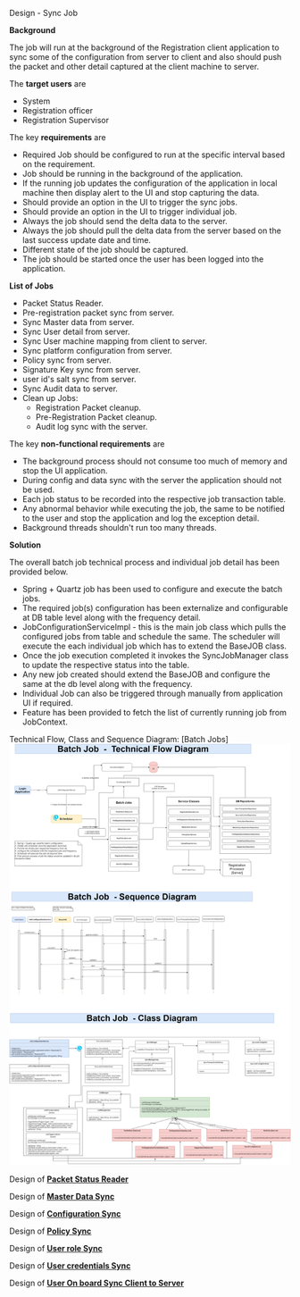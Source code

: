 Design - Sync Job



**Background**

The job will run at the background of the Registration client application to sync some of the configuration from
server to client and also should push the packet and other detail captured at the client machine to server.


The **target users** are

-   System
-   Registration officer
-   Registration Supervisor

The key **requirements** are

-   Required Job should be configured to run at the specific interval based on the requirement.
-   Job should be running in the background of the application.
-   If the running job updates the configuration of the application in local machine 
    then display alert to the UI and stop capturing the data.
-   Should provide an option in the UI to trigger the sync jobs.
-   Should provide an option in the UI to trigger individual job.
-   Always the job should send the delta data to the server.
-   Always the job should pull the delta data from the server based on the last success update date and time.
-   Different state of the job should be captured.
-   The job should be started once the user has been logged into the application.

**List of Jobs**
-   Packet Status Reader.
-   Pre-registration packet sync from server.
-   Sync Master data from server.
-   Sync User detail from server.
-   Sync User machine mapping from client to server.
-   Sync platform configuration from server.
-   Policy sync from server.
-   Signature Key sync from server.
-   user id's salt sync from server.
-   Sync Audit data to server.
-   Clean up Jobs:
    - Registration Packet cleanup.
    - Pre-Registration Packet cleanup.
    - Audit log sync with the server.

The key **non-functional requirements** are
-   The background process should not consume too much of memory and stop the UI application.
-   During config and data sync with the server the application should not be used.
-   Each job status to be recorded into the respective job transaction table.
-   Any abnormal behavior while executing the job, the same to be notified to the user and stop the application and log the exception detail.
-   Background threads shouldn't run too many threads. 

**Solution**

The overall batch job technical process and individual job detail has been provided below.

-   Spring + Quartz job has been used to configure and execute the batch jobs.  
-   The required job(s) configuration has been externalize and configurable at DB table level along with the frequency detail. 
-   JobConfigurationServiceImpl - this is the main job class which pulls the configured jobs from table and schedule the same. 
    The scheduler will execute the each individual job which has to extend the BaseJOB class. 
-   Once the job execution completed it invokes the SyncJobManager class to update the respective status into the table.
-   Any new job created should extend the BaseJOB and configure the same at the db level along with the frequency. 
-   Individual Job can also be triggered through manually from application UI if required. 
-   Feature has been provided to fetch the list of currently running job from JobContext.
	

Technical Flow, Class and Sequence Diagram: [Batch Jobs]
![Class and Sync job sequence diagram](_images/registration-sync-batch-jobs.png)

Design of **[Packet Status Reader](registration-packetstatusreader.md)**

Design of **[Master Data Sync](registration-master-data-Sync.md)**

Design of **[Configuration Sync](registration-config-Sync.md)**

Design of **[Policy Sync](registration-policy-sync.md)**

Design of **[User role Sync](registration_user_role_sync.md)**

Design of **[User credentials Sync](registration-login-credentials-sync.md)**

Design of **[User On board Sync Client to Server](registration-sync_user_mapping_client_to_server.md)**
